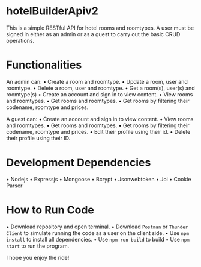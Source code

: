 # hotelBuilderApiv2
This is a simple RESTful API for hotel rooms and roomtypes. A user must be signed in either as an admin or as a guest to carry out the basic CRUD operations.

# Functionalities
An admin can:
• Create a room and roomtype.
• Update a room, user and roomtype.
• Delete a room, user and roomtype.
• Get a room(s), user(s) and roomtype(s)
• Create an account and sign in to view content.
• View rooms and roomtypes.
• Get rooms and roomtypes.
• Get rooms by filtering their codename, roomtype and prices.

A guest can:
• Create an account and sign in to view content.
• View rooms and roomtypes.
• Get rooms and roomtypes.
• Get rooms by filtering their codename, roomtype and prices.
• Edit their profile using their id.
• Delete their profile using their ID.

# Development Dependencies
• Nodejs
• Expressjs
• Mongoose
• Bcrypt
• Jsonwebtoken
• Joi
• Cookie Parser

# How to Run Code
• Download repository and open terminal.
• Download `Postman` or `Thunder Client` to simulate running the code as a user on the client side.
• Use `npm install` to install all dependencies.
• Use `npm run build` to build 
• Use `npm start` to run the program.

I hope you enjoy the ride!